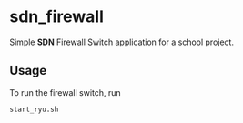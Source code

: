 # sdn_firewall
Simple **SDN** Firewall Switch application for a school project.

## Usage
To run the firewall switch, run

`start_ryu.sh`
